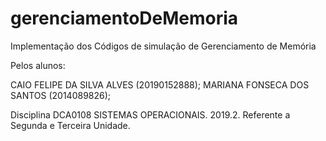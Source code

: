 # gerenciamentoDeMemoria
Implementação dos Códigos de simulação de Gerenciamento de Memória

Pelos alunos:

CAIO FELIPE DA SILVA ALVES (20190152888);
MARIANA FONSECA DOS SANTOS (2014089826);

Disciplina DCA0108 SISTEMAS OPERACIONAIS.
2019.2.
Referente a Segunda e Terceira Unidade.
